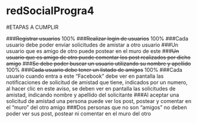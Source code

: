 # redSocialProgra4

#ETAPAS A CUMPLIR

###~~Registrar usuarios~~  100%
###~~Realizar login de usuarios~~  100%
###Cada usuario debe poder enviar solicitudes de amistar a otro usuario
###Un usuario que es amigo de otro puede postear en el muro de este
###~~Un usuario que es amigo de otro puede comentar los post realizados por dicho amigo~~
###~~Se debe poder buscar un usuario utilizando su nombre y apellido~~ 100%
###~~Cada usuario debe tener un listado de amigos~~ 100%
###Cada usuario cuando entra a este “Facebook” debe ver en pantalla las notificaciones de solicitud de amistad que tiene, indicados por un numero, al hacer clic en este aviso, se deben ver en pantalla las solicitudes de amistad, indicando nombre y apellido del solicitante
###Al aceptar una solicitud de amistad una persona puede ver los post, postear y comentar en el “muro” del otro amigo
###Dos personas que no son “amigos” no deben poder ver sus post, postear ni comentar en el muro del otro
